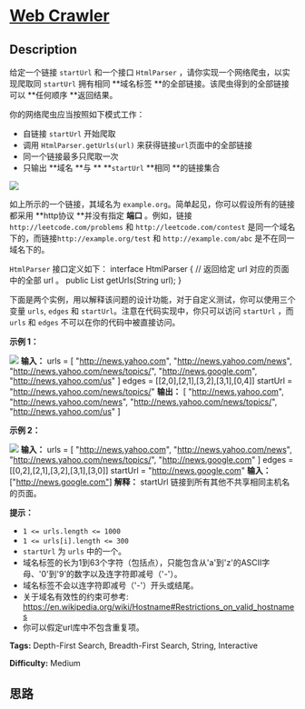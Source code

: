 # [Web Crawler][title]

## Description

给定一个链接 `startUrl` 和一个接口 `HtmlParser` ，请你实现一个网络爬虫，以实现爬取同 `startUrl` 拥有相同
**域名标签  **的全部链接。该爬虫得到的全部链接可以  **任何顺序  **返回结果。

你的网络爬虫应当按照如下模式工作：

  * 自链接 `startUrl` 开始爬取
  * 调用 `HtmlParser.getUrls(url)` 来获得链接`url`页面中的全部链接
  * 同一个链接最多只爬取一次
  * 只输出  **域名  **与 ** **`startUrl`  **相同  **的链接集合

![](https://assets.leetcode.com/uploads/2019/08/13/urlhostname.png)

如上所示的一个链接，其域名为 `example.org`。简单起见，你可以假设所有的链接都采用  **http协议  **并没有指定  **端口**
。例如，链接 `http://leetcode.com/problems` 和 `http://leetcode.com/contest`
是同一个域名下的，而链接`http://example.org/test` 和 `http://example.com/abc` 是不在同一域名下的。

`HtmlParser` 接口定义如下：
            interface HtmlParser {      // 返回给定 url 对应的页面中的全部 url 。      public List<String> getUrls(String url);    }

下面是两个实例，用以解释该问题的设计功能，对于自定义测试，你可以使用三个变量  `urls`, `edges` 和
`startUrl`。注意在代码实现中，你只可以访问 `startUrl` ，而 `urls` 和 `edges` 不可以在你的代码中被直接访问。



**示例 1：**

![](https://assets.leetcode.com/uploads/2019/10/23/sample_2_1497.png)
            **输入：** urls = [      "http://news.yahoo.com",      "http://news.yahoo.com/news",      "http://news.yahoo.com/news/topics/",      "http://news.google.com",      "http://news.yahoo.com/us"    ]    edges = [[2,0],[2,1],[3,2],[3,1],[0,4]]    startUrl = "http://news.yahoo.com/news/topics/"    **输出：** [      "http://news.yahoo.com",      "http://news.yahoo.com/news",      "http://news.yahoo.com/news/topics/",      "http://news.yahoo.com/us"    ]    

**示例 2：**

**![](https://assets.leetcode.com/uploads/2019/10/23/sample_3_1497.png)**
            **输入：**    urls = [      "http://news.yahoo.com",      "http://news.yahoo.com/news",      "http://news.yahoo.com/news/topics/",      "http://news.google.com"    ]    edges = [[0,2],[2,1],[3,2],[3,1],[3,0]]    startUrl = "http://news.google.com"    **输入：** ["http://news.google.com"]    **解释：** startUrl 链接到所有其他不共享相同主机名的页面。



**提示：**

  * `1 <= urls.length <= 1000`
  * `1 <= urls[i].length <= 300`
  * `startUrl` 为 `urls` 中的一个。
  * 域名标签的长为1到63个字符（包括点），只能包含从'a'到'z'的ASCII字母、'0'到'9'的数字以及连字符即减号（'-'）。
  * 域名标签不会以连字符即减号（'-'）开头或结尾。
  * 关于域名有效性的约束可参考:  <https://en.wikipedia.org/wiki/Hostname#Restrictions_on_valid_hostnames>
  * 你可以假定url库中不包含重复项。


**Tags:** Depth-First Search, Breadth-First Search, String, Interactive

**Difficulty:** Medium

## 思路

[title]: https://leetcode-cn.com/problems/web-crawler
